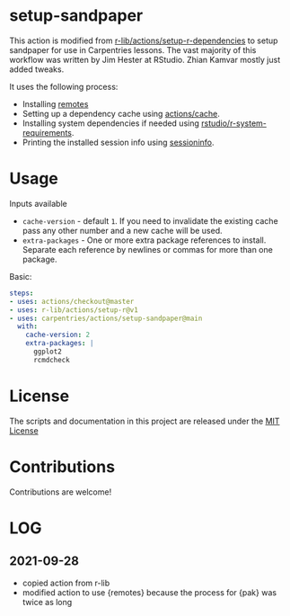 # setup-sandpaper

This action is modified from
[r-lib/actions/setup-r-dependencies](https://github.com/r-lib/actions) to setup
sandpaper for use in Carpentries lessons. The vast majority of this workflow was
written by Jim Hester at RStudio. Zhian Kamvar mostly just added tweaks.

It uses the following process:

- Installing [remotes](https://remotes.r-lib.org/)
- Setting up a dependency cache using [actions/cache](https://github.com/actions/cache).
- Installing system dependencies if needed using [rstudio/r-system-requirements](https://github.com/rstudio/r-system-requirements).
- Printing the installed session info using [sessioninfo](https://github.com/r-lib/sessioninfo).

# Usage

Inputs available

- `cache-version` - default `1`. If you need to invalidate the existing cache pass any other number and a new cache will be used.
- `extra-packages` - One or more extra package references to install. Separate each reference by newlines or commas for more than one package.

Basic:
```yaml
steps:
- uses: actions/checkout@master
- uses: r-lib/actions/setup-r@v1
- uses: carpentries/actions/setup-sandpaper@main
  with:
    cache-version: 2
    extra-packages: |
      ggplot2
      rcmdcheck
```

# License

The scripts and documentation in this project are released under the [MIT License](LICENSE)

# Contributions

Contributions are welcome!

# LOG

## 2021-09-28

 - copied action from r-lib
 - modified action to use {remotes} because the process for {pak} was twice as long

